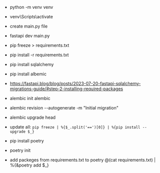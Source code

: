 - python -m venv venv
- venv\Scripts\activate
- create main.py file
- fastapi dev main.py
- pip freeze > requirements.txt
- pip install -r requirements.txt
- pip install sqlalchemy
- pip install albemic
- https://fastapi.blog/blog/posts/2023-07-20-fastapi-sqlalchemy-migrations-guide/#step-2-installing-required-packages
- alembic init alembic
- alembic revision --autogenerate -m "Initial migration"
- alembic upgrade head

- update all: `pip freeze | %{$_.split('==')[0]} | %{pip install --upgrade $_}`
- pip install poetry
- poetry init
- add packeges from requirements.txt to poetry  @(cat requirements.txt) | %{&poetry add $_}
